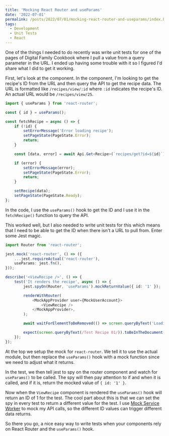 ```yaml
---
title: 'Mocking React Router and useParams'
date: '2022-07-01'
permalink: /posts/2022/07/01/mocking-react-router-and-useparams/index.html
tags:
  - Development
  - Unit Tests
  - React
---
```


One of the things I needed to do recently was write unit tests for one of the pages of Digital Family Cookbook where I pull a value from a query parameter in the URL. I ended up having some trouble with it so I figured I'd share what I did to get it working.
<!-- excerpt -->

First, let's look at the component. In the component, I'm looking to get the recipe's ID from the URL and then query the API to get the recipe data. The URL is formatted like `/recipes/view/:id` where `:id` indicates the recipe's ID. An actual URL would be `/recipes/view/25`.

```typescript
import { useParams } from 'react-router';

const { id } = useParams();

const fetchRecipe = async () => {
    if (!id) {
        setErrorMessage('Error loading recipe');
        setPageState(PageState.Error);
        return;
    }

    const [data, error] = await Api.Get<Recipe>(`recipes/get?id=${id}`);

    if (error) {
        setErrorMessage(error);
        setPageState(PageState.Error);
        return;
    }

    setRecipe(data);
    setPageState(PageState.Ready);
};
```

In the code, I use the `useParams()` hook to get the ID and I use it in the `fetchRecipe()` function to query the API.

This worked well, but I also needed to write unit tests for this which means that I need to be able to get the ID when there isn't a URL to pull from. Enter some Jest magic.

```typescript
import Router from 'react-router';

jest.mock('react-router', () => ({
    ...jest.requireActual('react-router'),
    useParams: jest.fn(),
}));

describe('<ViewRecipe />', () => {
    test('It renders the recipe', async () => {
        jest.spyOn(Router, 'useParams').mockReturnValue({ id: '1' });

        renderWithRouter(
            <MockAppProvider user={MockUserAccount}>
                <ViewRecipe />
            </MockAppProvider>,
        );

        await waitForElementToBeRemoved(() => screen.queryByText('Loading...'));

        expect(screen.queryByText(/Test Recipe 01/)).toBeInTheDocument();
    });
});
```

At the top we setup the mock for `react-router`. We tell it to use the actual module, but then replace the `useParams()` hook with a mock function since we need to adjust what it returns.

In the test, we then tell jest to spy on the router component and watch for `useParams()` to be called. The spy will then pay attention to if and when it is called, and if it is, return the mocked value of `{ id: '1' }`.

Now when the `ViewRecipe` component is rendered the `useParams()` hook will return an ID of 1 for the test. The cool part about this is that we can set the spy in every test to return a different value for the test. I use [Mock Service Worker](https://kpwags.com/posts/2021/02/03/unit-testing-with-msw) to mock my API calls, so the different ID values can trigger different data returns.

So there you go, a nice easy way to write tests when your components rely on React Router and the `useParams()` hook.